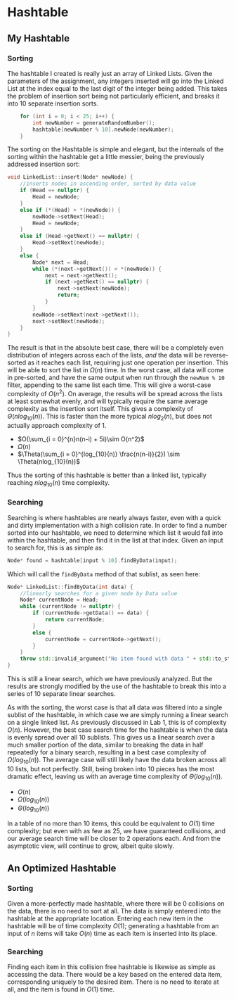 # Hashtable

## My Hashtable
### Sorting

The hashtable I created is really just an array of Linked Lists.  Given the parameters of the assignment, any integers inserted will go into the Linked List at the index equal to the last digit of the integer being added.  This takes the problem of insertion sort being not particularly efficient, and breaks it into 10 separate insertion sorts.  

```cpp
	for (int i = 0; i < 25; i++) {
		int newNumber = generateRandomNumber();
		hashtable[newNumber % 10].newNode(newNumber);
	}
```

The sorting on the Hashtable is simple and elegant, but the internals of the sorting within the hashtable get a little messier, being the previously addressed insertion sort:

```cpp
void LinkedList::insert(Node* newNode) {
	//inserts nodes in ascending order, sorted by data value
	if (Head == nullptr) {
		Head = newNode;
	}
	else if (*(Head) > *(newNode)) {
		newNode->setNext(Head);
		Head = newNode;
	}
	else if (Head->getNext() == nullptr) {
		Head->setNext(newNode);
	}
	else {
		Node* next = Head;
		while (*(next->getNext()) < *(newNode)) {
			next = next->getNext();
			if (next->getNext() == nullptr) {
				next->setNext(newNode);
				return;
			}
		}
		newNode->setNext(next->getNext());
		next->setNext(newNode);
	}
}
```

The result is that in the absolute best case, there will be a completely even distribution of integers across each of the lists, *and* the data will be reverse-sorted as it reaches each list, requiring just one operation per insertion.  This will be able to sort the list in $\Omega(n)$ time.  In the worst case, all data will come in pre-sorted, and have the same output when run through the `newNum % 10` filter, appending to the same list each time.  This will give a worst-case complexity of $O(n^2)$.  On average, the results will be spread across the lists at least somewhat evenly, and will typically require the same average complexity as the insertion sort itself.  This gives a complexity of $\Theta(nlog_{10}(n))$.  This is faster than the more typical $nlog_2(n)$, but does not actually approach complexity of 1.

* $O(\sum_{i = 0}^{n}n(n-i) + 5i)\sim O(n^2)$
* $\Omega(n)$
* $\Theta(\sum_{i = 0}^{log_{10}(n)} \frac{n(n-i)}{2}) \sim \Theta(nlog_{10}(n))$

Thus the sorting of this hashtable is better than a linked list, typically reaching $nlog_{10}(n)$ time complexity.

### Searching

Searching is where hashtables are nearly always faster, even with a quick and dirty implementation with a high collision rate.  In order to find a number sorted into our hashtable, we need to determine which list it would fall into within the hashtable, and then find it in the list at that index.  Given an input to search for, this is as simple as:

```cpp
Node* found = hashtable[input % 10].findByData(input);
```

Which will call the `findByData` method of that sublist, as seen here:

```cpp
Node* LinkedList::findByData(int data) {
	//linearly searches for a given node by Data value
	Node* currentNode = Head;
	while (currentNode != nullptr) {
		if (currentNode->getData() == data) {
			return currentNode;
		}
		else {
			currentNode = currentNode->getNext();
		}
	}
	throw std::invalid_argument("No item found with data " + std::to_string(data));
}
```

This is still a linear search, which we have previously analyzed.  But the results are strongly modified by the use of the hashtable to break this into a series of 10 separate linear searches.

As with the sorting, the worst case is that all data was filtered into a single sublist of the hashtable, in which case we are simply running a linear search on a single linked list.  As previously discussed in Lab 1, this is of complexity $O(n)$.  However, the best case search time for the hashtable is when the data is evenly spread over all 10 sublists.  This gives us a linear search over a much smaller portion of the data, similar to breaking the data in half repeatedly for a binary search, resulting in a best case complexity of $\Omega(log_{10}(n))$.  The average case will still likely have the data broken across all 10 lists, but not perfectly.  Still, being broken into 10 pieces has the most dramatic effect, leaving us with an average time complexity of $\Theta(log_{10}(n))$.

* $O(n)$
* $\Omega(log_{10}(n))$
* $\Theta(log_{10}(n))$

In a table of no more than 10 items, this could be equivalent to $O(1)$ time complexity; but even with as few as 25, we have guaranteed collisions, and our average search time will be closer to 2 operations each.  And from the asymptotic view, will continue to grow, albeit quite slowly.

## An Optimized Hashtable
### Sorting
Given a more-perfectly made hashtable, where there will be 0 collisions on the data, there is no need to sort at all.  The data is simply entered into the hashtable at the appropriate location.  Entering each new item in the hashtable will be of time complexity $O(1)$; generating a hashtable from an input of $n$ items will take $O(n)$ time as each item is inserted into its place.

### Searching

Finding each item in this collision free hashtable is likewise as simple as accessing the data.  There would be a key based on the entered data item, corresponding uniquely to the desired item.  There is no need to iterate at all, and the item is found in $O(1)$ time.